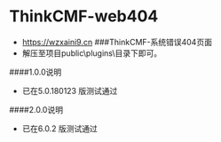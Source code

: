 # ThinkCMF-web404
 - https://wzxaini9.cn
###ThinkCMF-系统错误404页面
 - 解压至项目public\plugins\目录下即可。

####1.0.0说明 
 - 已在5.0.180123 版测试通过

####2.0.0说明 
 - 已在6.0.2 版测试通过